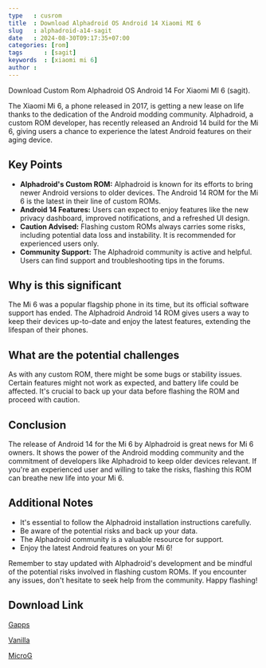 ```yaml
---
type   : cusrom
title  : Download Alphadroid OS Android 14 Xiaomi MI 6
slug   : alphadroid-a14-sagit
date   : 2024-08-30T09:17:35+07:00
categories: [rom]
tags      : [sagit]
keywords  : [xiaomi mi 6]
author :
---
```


Download Custom Rom Alphadroid OS Android 14 For Xiaomi MI 6 (sagit).

The Xiaomi Mi 6, a phone released in 2017, is getting a new lease on life thanks to the dedication of the Android modding community. Alphadroid, a custom ROM developer, has recently released an Android 14 build for the Mi 6, giving users a chance to experience the latest Android features on their aging device. 

## Key Points

* **Alphadroid's Custom ROM:** Alphadroid is known for its efforts to bring newer Android versions to older devices. The Android 14 ROM for the Mi 6 is the latest in their line of custom ROMs.
* **Android 14 Features:** Users can expect to enjoy features like the new privacy dashboard, improved notifications, and a refreshed UI design.
* **Caution Advised:** Flashing custom ROMs always carries some risks, including potential data loss and instability. It is recommended for experienced users only.
* **Community Support:** The Alphadroid community is active and helpful. Users can find support and troubleshooting tips in the forums.

## Why is this significant

The Mi 6 was a popular flagship phone in its time, but its official software support has ended. The Alphadroid Android 14 ROM gives users a way to keep their devices up-to-date and enjoy the latest features, extending the lifespan of their phones. 

## What are the potential challenges

As with any custom ROM, there might be some bugs or stability issues. Certain features might not work as expected, and battery life could be affected. It's crucial to back up your data before flashing the ROM and proceed with caution.

## Conclusion

The release of Android 14 for the Mi 6 by Alphadroid is great news for Mi 6 owners. It shows the power of the Android modding community and the commitment of developers like Alphadroid to keep older devices relevant. If you're an experienced user and willing to take the risks, flashing this ROM can breathe new life into your Mi 6.

## Additional Notes

* It's essential to follow the Alphadroid installation instructions carefully.
* Be aware of the potential risks and back up your data.
* The Alphadroid community is a valuable resource for support.
* Enjoy the latest Android features on your Mi 6!

Remember to stay updated with Alphadroid's development and be mindful of the potential risks involved in flashing custom ROMs. If you encounter any issues, don't hesitate to seek help from the community. Happy flashing! 


## Download Link
[Gapps](https://github.com/denysaja/crave_aosp_builder/releases/download/10483458235/AlphaDroid-14.0-20240821-sagit-gapps-v2.4.zip)

[Vanilla](https://github.com/denysaja/crave_aosp_builder/releases/download/10490036269/AlphaDroid-14.0-20240821-sagit-vanilla-v2.4.zip)

[MicroG](https://github.com/denysaja/crave_aosp_builder/releases/download/10494926826/AlphaDroid-14.0-20240822-sagit-microg-v2.4.zip)

